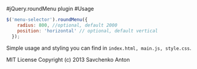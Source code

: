 #jQuery.roundMenu plugin
#Usage
```javascript
$('menu-selector').roundMenu({
    radius: 800, //optional, default 2000
    position: 'horizontal' // optional, default vertical
  });
```
Simple usage and styling you can find in `index.html, main.js, style.css`.

MIT License Copyright (c) 2013 Savchenko Anton
